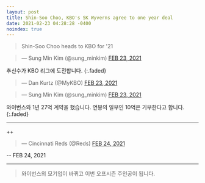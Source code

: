 ```yaml
---
layout: post
title: Shin-Soo Choo, KBO's SK Wyverns agree to one year deal
date: 2021-02-23 04:28:28 -0400
noindex: true
---
```


> Shin-Soo Choo heads to KBO for '21

<script async src="//platform.twitter.com/widgets.js" charset="utf-8"></script>
<blockquote class="twitter-tweet" data-lang="en">
  &mdash; Sung Min Kim (@sung_minkim)
  <a href="https://twitter.com/sung_minkim/status/1364028984468508675">FEB 23, 2021</a>
</blockquote>

추신수가 KBO 리그에 도전합니다.
{:.faded}

<script async src="//platform.twitter.com/widgets.js" charset="utf-8"></script>
<blockquote class="twitter-tweet" data-lang="en">
  &mdash; Dan Kurtz (@MyKBO)
  <a href="https://twitter.com/MyKBO/status/1364031386856747009">FEB 23, 2021</a>
</blockquote>

<script async src="//platform.twitter.com/widgets.js" charset="utf-8"></script>
<blockquote class="twitter-tweet" data-lang="en">
  &mdash; Sung Min Kim (@sung_minkim)
  <a href="https://twitter.com/sung_minkim/status/1364031299556532232">FEB 23, 2021</a>
</blockquote>

와이번스와 1년 27억 계약을 했습니다. 연봉의 일부인 10억은 기부한다고 합니다.
{:.faded}

---

++

<script async src="//platform.twitter.com/widgets.js" charset="utf-8"></script>
<blockquote class="twitter-tweet" data-lang="en">
  &mdash; Cincinnati Reds (@Reds)
  <a href="https://twitter.com/Reds/status/1364332239715266565">FEB 24, 2021</a>
</blockquote>

 -- FEB 24, 2021

---

> 와이번스의 모기업이 바뀌고 이번 오프시즌 주인공이 됩니다.
